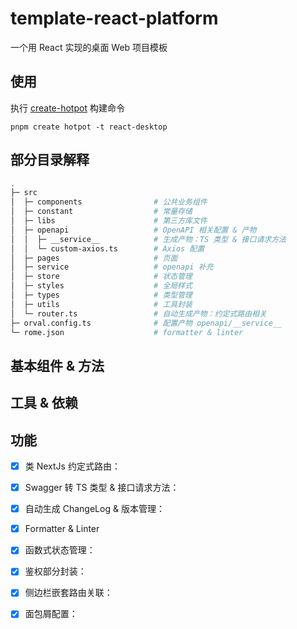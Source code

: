 # template-react-platform

一个用 React 实现的桌面 Web 项目模板

## 使用

执行 [create-hotpot](https://github.com/binghuis/create-hotpot) 构建命令

```
pnpm create hotpot -t react-desktop
```

## 部分目录解释

```bash
.
├─ src
│  ├─ components                # 公共业务组件
│  ├─ constant                  # 常量存储
│  ├─ libs                      # 第三方库文件
│  ├─ openapi                   # OpenAPI 相关配置 & 产物
│  │  ├─ __service__            # 生成产物：TS 类型 & 接口请求方法
│  │  └─ custom-axios.ts        # Axios 配置
│  ├─ pages                     # 页面
│  ├─ service                   # openapi 补充
│  ├─ store                     # 状态管理
│  ├─ styles                    # 全局样式
│  ├─ types                     # 类型管理
│  ├─ utils                     # 工具封装
│  └─ router.ts                 # 自动生成产物：约定式路由相关
├─ orval.config.ts              # 配置产物 openapi/__service__
└─ rome.json                    # formatter & linter
```

## 基本组件 & 方法

## 工具 & 依赖

## 功能

- [x] 类 NextJs 约定式路由：
- [x] Swagger 转 TS 类型 & 接口请求方法：
- [x] 自动生成 ChangeLog & 版本管理：
- [x] Formatter & Linter
- [x] 函数式状态管理：
- [x] 鉴权部分封装：
- [x] 侧边栏嵌套路由关联：
- [x] 面包屑配置：






